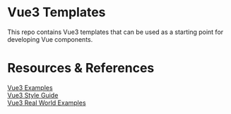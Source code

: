 # Vue3 Templates

This repo contains Vue3 templates that can be used as a starting point for developing Vue components.

# Resources & References
[Vue3 Examples](https://vuejs.org/examples)  
[Vue3 Style Guide](https://vuejs.org/style-guide/)  
[Vue3 Real World Examples](https://github.com/mutoe/vue3-realworld-example-app)
